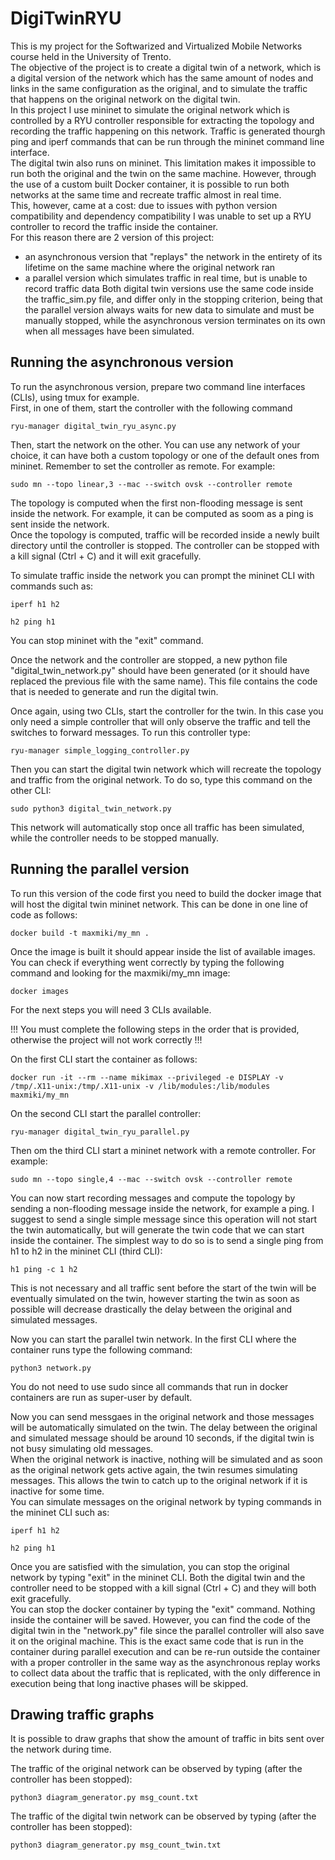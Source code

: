 # DigiTwinRYU

This is my project for the Softwarized and Virtualized Mobile Networks course held in the University of Trento.<br>
The objective of the project is to create a digital twin of a network, which is a digital version of the network which has the same amount of nodes and links in the same configuration as the original, and to simulate the traffic that happens on the original network on the digital twin.<br>
In this project I use mininet to simulate the original network which is controlled by a RYU controller responsible for extracting the topology and recording the traffic happening on this network. Traffic is generated thourgh ping and iperf commands that can be run through the mininet command line interface.<br>
The digital twin also runs on mininet. This limitation makes it impossible to run both the original and the twin on the same machine. However, through the use of a custom built Docker container, it is possible to run both networks at the same time and recreate traffic almost in real time.<br>
This, however, came at a cost: due to issues with python version compatibility and dependency compatibility I was unable to set up a RYU controller to record the traffic inside the container.<br>
For this reason there are 2 version of this project: 
* an asynchronous version that "replays" the network in the entirety of its lifetime on the same machine where the original network ran
* a parallel version which simulates traffic in real time, but is unable to record traffic data
Both digital twin versions use the same code inside the traffic_sim.py file, and differ only in the stopping criterion, being that the parallel version always waits for new data to simulate and must be manually stopped, while the asynchronous version terminates on its own when all messages have been simulated.

## Running the asynchronous version

To run the asynchronous version, prepare two command line interfaces (CLIs), using tmux for example. <br>
First, in one of them, start the controller with the following command

```
ryu-manager digital_twin_ryu_async.py
```

Then, start the network on the other. You can use any network of your choice, it can have both a custom topology or one of the default ones from mininet. Remember to set the controller as remote. For example:

```
sudo mn --topo linear,3 --mac --switch ovsk --controller remote 
```

The topology is computed when the first non-flooding message is sent inside the network. For example, it can be computed as soom as a ping is sent inside the network. <br>
Once the topology is computed, traffic will be recorded inside a newly built directory until the controller is stopped. The controller can be stopped with a kill signal (Ctrl + C) and it will exit gracefully.

To simulate traffic inside the network you can prompt the mininet CLI with commands such as:

```
iperf h1 h2
```
```
h2 ping h1
```

You can stop mininet with the "exit" command. <br>

Once the network and the controller are stopped, a new python file "digital_twin_network.py" should have been generated (or it should have replaced the previous file with the same name). This file contains the code that is needed to generate and run the digital twin.<br>

Once again, using two CLIs, start the controller for the twin. In this case you only need a simple controller that will only observe the traffic and tell the switches to forward messages. To run this controller type:

```
ryu-manager simple_logging_controller.py
```

Then you can start the digital twin network which will recreate the topology and traffic from the original network. To do so, type this command on the other CLI:

```
sudo python3 digital_twin_network.py
```

This network will automatically stop once all traffic has been simulated, while the controller needs to be stopped manually.

## Running the parallel version

To run this version of the code first you need to build the docker image that will host the digital twin mininet network. This can be done in one line of code as follows:

```
docker build -t maxmiki/my_mn .
```

Once the image is built it should appear inside the list of available images. You can check if everything went correctly by typing the following command and looking for the maxmiki/my_mn image:

```
docker images
```

For the next steps you will need 3 CLIs available.<br>

!!! You must complete the following steps in the order that is provided, otherwise the project will not work correctly !!! <br>

On the first CLI start the container as follows:

```
docker run -it --rm --name mikimax --privileged -e DISPLAY -v /tmp/.X11-unix:/tmp/.X11-unix -v /lib/modules:/lib/modules maxmiki/my_mn
```

On the second CLI start the parallel controller:

```
ryu-manager digital_twin_ryu_parallel.py
```

Then om the third CLI start a mininet network with a remote controller. For example:

```
sudo mn --topo single,4 --mac --switch ovsk --controller remote 
```

You can now start recording messages and compute the topology by sending a non-flooding message inside the network, for example a ping. I suggest to send a single simple message since this operation will not start the twin automatically, but will generate the twin code that we can start inside the container. The simplest way to do so is to send a single ping from h1 to h2 in the mininet CLI (third CLI):
```
h1 ping -c 1 h2
```
This is not necessary and all traffic sent before the start of the twin will be eventually simulated on the twin, however starting the twin as soon as possible will decrease drastically the delay between the original and simulated messages.<br>

Now you can start the parallel twin network. In the first CLI where the container runs type the following command:
```
python3 network.py
```
You do not need to use sudo since all commands that run in docker containers are run as super-user by default.<br>

Now you can send messgaes in the original network and those messages will be automatically simulated on the twin. 
The delay between the original and simulated message should be around 10 seconds, if the digital twin is not busy simulating old messages. <br>
When the original network is inactive, nothing will be simulated and as soon as the original network gets active again, the twin resumes simulating messages. This allows the twin to catch up to the original network if it is inactive for some time.<br>
You can simulate messages on the original network by typing commands in the mininet CLI such as:

```
iperf h1 h2
```
```
h2 ping h1
```

Once you are satisfied with the simulation, you can stop the original network by typing "exit" in the mininet CLI.
Both the digital twin and the controller need to be stopped with a kill signal (Ctrl + C) and they will both exit gracefully.<br>
You can stop the docker container by typing the "exit" command. Nothing inside the container will be saved. However, you can find the code of the digital twin in the "network.py" file since the parallel controller will also save it on the original machine. This is the exact same code that is run in the container during parallel execution and can be re-run outside the container with a proper controller in the same way as the asynchronous replay works to collect data about the traffic that is replicated, with the only difference in execution being that long inactive phases will be skipped.

## Drawing traffic graphs

It is possible to draw graphs that show the amount of traffic in bits sent over the network during time.<br>

The traffic of the original network can be observed by typing (after the controller has been stopped):
```
python3 diagram_generator.py msg_count.txt
```

The traffic of the digital twin network can be observed by typing (after the controller has been stopped):
```
python3 diagram_generator.py msg_count_twin.txt
```